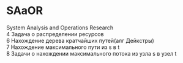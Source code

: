 # SAaOR
System Analysis and Operations Research     
4 Задача о распределении ресурсов     
6 Нахождение дерева кратчайших путей(алг Дейкстры)     
7 Нахождение максимального пути из s в t      
8 Задачи о нахождении максимального потока из узла s в узел t
